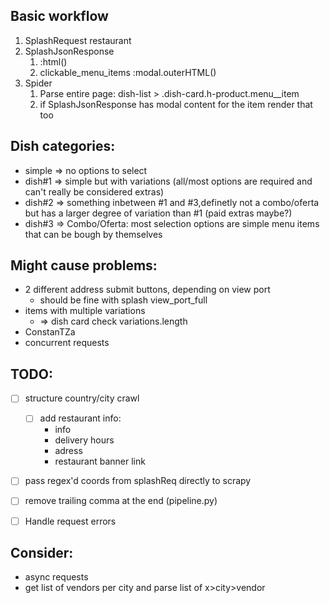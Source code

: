 ## Basic workflow
1. SplashRequest restaurant
2. SplashJsonResponse
   1. :html()
   2. clickable_menu_items :modal.outerHTML()
3. Spider
   1. Parse entire page: dish-list > .dish-card.h-product.menu__item
   2. if SplashJsonResponse has modal content for the item render that too

## Dish categories:
- simple => no options to select
- dish#1 => simple but with variations (all/most options are required and can't really be considered extras)
- dish#2 => something inbetween #1 and #3,definetly not a combo/oferta but has a larger degree of variation than #1 (paid extras maybe?)
- dish#3 => Combo/Oferta: most selection options are simple menu items that can be bough by themselves

## Might cause problems:
- 2 different address submit buttons, depending on view port
  - should be fine with splash view_port_full
- items with multiple variations
  - => dish card check variations.length 
- ConstanTZa
- concurrent requests

## TODO:
- [ ] structure country/city crawl
  - [ ] add restaurant info:
    - info
    - delivery hours
    - adress
    - restaurant banner link
- [ ] pass regex'd coords from splashReq directly to scrapy
- [ ] remove trailing comma at the end (pipeline.py)
- [ ] Handle request errors


## Consider:
- async requests
- get list of vendors per city and parse list of x>city>vendor